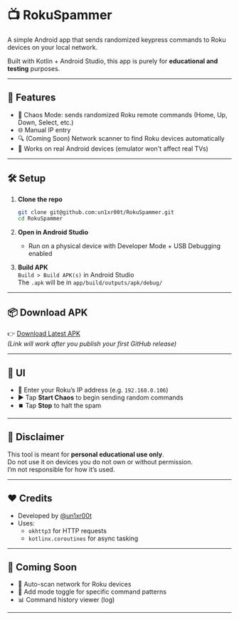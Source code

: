 # 📺 RokuSpammer

A simple Android app that sends randomized keypress commands to Roku devices on your local network.

Built with Kotlin + Android Studio, this app is purely for **educational and testing** purposes.

---

## 🚀 Features

- 🔁 Chaos Mode: sends randomized Roku remote commands (Home, Up, Down, Select, etc.)
- 🌐 Manual IP entry
- 🔍 (Coming Soon) Network scanner to find Roku devices automatically
- 📱 Works on real Android devices (emulator won't affect real TVs)

---

## 🛠 Setup

1. **Clone the repo**  
   ```bash
   git clone git@github.com:un1xr00t/RokuSpammer.git
   cd RokuSpammer
   ```

2. **Open in Android Studio**  
   - Run on a physical device with Developer Mode + USB Debugging enabled

3. **Build APK**  
   `Build > Build APK(s)` in Android Studio  
   The `.apk` will be in `app/build/outputs/apk/debug/`

---

## 📦 Download APK

👉 [Download Latest APK](https://github.com/un1xr00t/RokuSpammer/releases/latest/download/app-debug.apk)  
*(Link will work after you publish your first GitHub release)*

---

## 📸 UI

- 🔲 Enter your Roku’s IP address (e.g. `192.168.0.106`)
- ▶️ Tap **Start Chaos** to begin sending random commands
- ⏹️ Tap **Stop** to halt the spam

---

## 🔐 Disclaimer

This tool is meant for **personal educational use only**.  
Do not use it on devices you do not own or without permission.  
I’m not responsible for how it’s used.

---

## ❤️ Credits

- Developed by [@un1xr00t](https://github.com/un1xr00t)
- Uses:
  - `okhttp3` for HTTP requests
  - `kotlinx.coroutines` for async tasking

---

## 🧪 Coming Soon

- 📡 Auto-scan network for Roku devices
- 🧩 Add mode toggle for specific command patterns
- 📊 Command history viewer (log)

---
